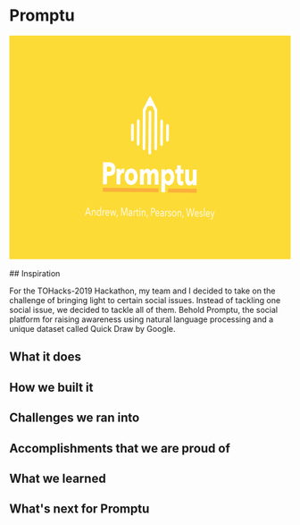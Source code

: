 # Promptu

<p align="center">
  <img width="auto" height="400" src="images/promptu.png">
</p>
## Inspiration

For the TOHacks-2019 Hackathon, my team and I decided to take on the challenge of bringing light to certain social issues. Instead of tackling one social issue, we decided to tackle all of them. Behold Promptu, the social platform for raising awareness using natural language processing and a unique dataset called Quick Draw by Google.

## What it does


## How we built it


## Challenges we ran into


## Accomplishments that we are proud of


## What we learned


## What's next for Promptu



